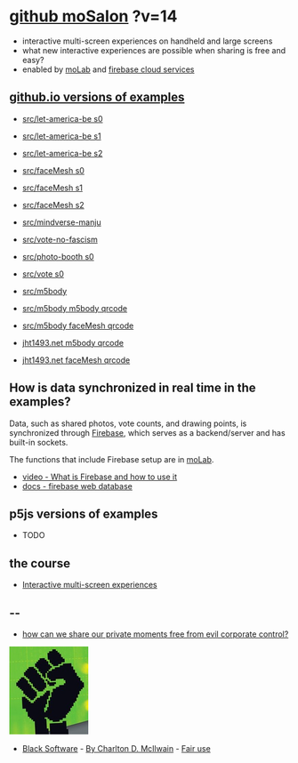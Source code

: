# [github moSalon](https://github.com/molab-itp/moSalon) ?v=14

- interactive multi-screen experiences on handheld and large screens
- what new interactive experiences are possible when sharing is free and easy?
- enabled by [moLab](https://github.com/molab-itp/moLib) and [firebase cloud services](https://firebase.google.com)

## [github.io versions of examples](https://molab-itp.github.io/moSalon?v=14)

- [src/let-america-be s0](src/let-america-be/qrcode?v=14&group=s0)
- [src/let-america-be s1](src/let-america-be/qrcode?v=14&group=s1)
- [src/let-america-be s2](src/let-america-be/qrcode?v=14&group=s2)

- [src/faceMesh s0](src/faceMesh/qrcode?v=14)
- [src/faceMesh s1](src/faceMesh/qrcode?v=14&group=s1)
- [src/faceMesh s2](src/faceMesh/qrcode?v=14&group=s2)

- [src/mindverse-manju](src/mindverse-manju)
- [src/vote-no-fascism](src/vote-no-fascism/?v=14)

- [src/photo-booth s0](src/photo-booth/?v=14)
- [src/vote s0](src/vote/?v=14)

- [src/m5body](src/m5body/?v=14)
- [src/m5body m5body qrcode](src/m5body/qrcode-m5body/?v=14&app=mo-m5body&group=m5body)
- [src/m5body faceMesh qrcode](src/m5body/qrcode-facemesh/?v=14&app=mo-m5body&group=m5body)
- [jht1493.net m5body qrcode](https://jht1493.net/moSalon/demo/m5body/qrcode-m5body/?v=14&app=mo-m5body&group=m5body)
- [jht1493.net faceMesh qrcode](https://jht1493.net/moSalon/demo/m5body/qrcode-facemesh/?v=14&app=mo-m5body&group=m5body)

## How is data synchronized in real time in the examples?

Data, such as shared photos, vote counts, and drawing points, is synchronized through [Firebase](https://firebase.google.com), which serves as a backend/server and has built-in sockets.

The functions that include Firebase setup are in [moLab](https://github.com/molab-itp/moLib).

- [video - What is Firebase and how to use it](https://www.youtube.com/watch?v=p9pgI3Mg-So&list=PLl-K7zZEsYLnfwBe4WgEw9ao0J0N1LYDR&index=8)
- [docs - firebase web database](https://firebase.google.com/docs/database/web/start?hl=en&authuser=0)

## p5js versions of examples

- TODO

## the course

- [Interactive multi-screen experiences](https://github.com/p5videoKit/IM-Screens-2024-03-ima)

## --

- [how can we share our private moments free from evil corporate control?](https://github.com/jht1493/jht-site?tab=readme-ov-file#why)

[![Black_Software](png/power-fist-142x158.png)](https://en.wikipedia.org/wiki/Black_Software)

- [Black Software](https://en.wikipedia.org/wiki/Black_Software) - [By Charlton D. McIlwain](https://global.oup.com/academic/product/black-software-9780190863845) - [Fair use](https://en.wikipedia.org/w/index.php?curid=67093597)
